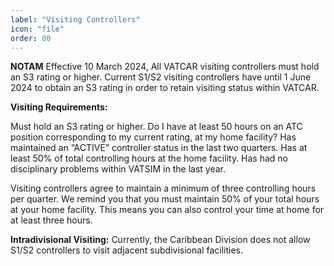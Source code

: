 ```yaml
---
label: "Visiting Controllers"
icon: "file"
order: 80
---
```


**NOTAM**
    Effective 10 March 2024, All VATCAR visiting controllers must hold an S3 rating or higher. Current S1/S2 visiting controllers have until 1 June 2024 to obtain an S3 rating in order to retain visiting status within VATCAR.

**Visiting Requirements:**

Must hold an S3 rating or higher.
Do I have at least 50 hours on an ATC position corresponding to my current rating, at my home facility?
Has maintained an “ACTIVE” controller status in the last two quarters.
Has at least 50% of total controlling hours at the home facility.
Has had no disciplinary problems within VATSIM in the last year.

Visiting controllers agree to maintain a minimum of three controlling hours per quarter. We remind you that you must maintain 50% of your total hours at your home facility. This means you can also control your time at home for at least three hours.

**Intradivisional Visiting:**
Currently, the Caribbean Division does not allow S1/S2 controllers to visit adjacent subdivisional facilities.
